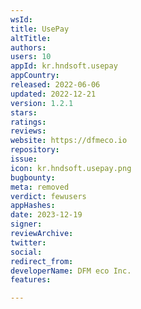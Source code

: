 ```yaml
---
wsId: 
title: UsePay
altTitle: 
authors: 
users: 10
appId: kr.hndsoft.usepay
appCountry: 
released: 2022-06-06
updated: 2022-12-21
version: 1.2.1
stars: 
ratings: 
reviews: 
website: https://dfmeco.io
repository: 
issue: 
icon: kr.hndsoft.usepay.png
bugbounty: 
meta: removed
verdict: fewusers
appHashes: 
date: 2023-12-19
signer: 
reviewArchive: 
twitter: 
social: 
redirect_from: 
developerName: DFM eco Inc.
features: 

---
```


